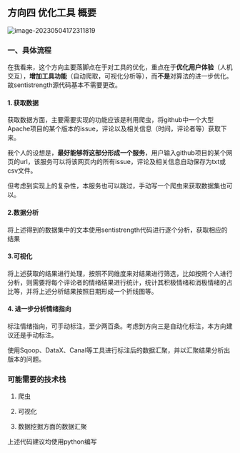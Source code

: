 ## 方向四 优化工具 概要 

![image-20230504172311819](C:\Users\86138\AppData\Roaming\Typora\typora-user-images\image-20230504172311819.png)

### 一、具体流程

在我看来，这个方向主要落脚点在于对工具的优化，重点在于**优化用户体验**（人机交互），**增加工具功能**（自动爬取，可视化分析等），而**不是**对算法的进一步优化。故sentistrength源代码基本不需要更改。

#### 1. 获取数据

获取数据方面，主要需要实现的功能应该是利用爬虫，将github中一个大型Apache项目的某个版本的issue，评论以及相关信息（时间，评论者等）获取下来。

我个人的设想是，**最好能够将这部分形成一个服务**，用户输入github项目的某个网页的url，该服务可以将该网页内的所有issue，评论及相关信息自动保存为txt或csv文件。

但考虑到实现上的复杂性，本服务也可以跳过，手动写一个爬虫来获取数据集也可以。

#### 2.数据分析

将上述得到的数据集中的文本使用sentistrength代码进行逐个分析，获取相应的结果

#### 3.可视化

将上述获取的结果进行处理，按照不同维度来对结果进行筛选，比如按照个人进行分析，则需要将每个评论者的情绪结果进行统计，统计其积极情绪和消极情绪的占比等，并将上述分析结果按照日期形成一个折线图等。

#### 4. 进一步分析情绪指向

标注情绪指向，可手动标注，至少两百条。考虑到方向三是自动化标注，本方向建议还是手动标注。

使用Sqoop、DataX、Canal等工具进行标注后的数据汇聚，并以汇聚结果分析出版本的问题。



### 可能需要的技术栈

1. 爬虫

2. 可视化

3. 数据挖掘方面的数据汇聚

上述代码建议均使用python编写
